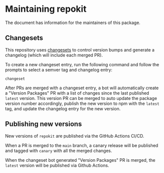 # Maintaining repokit

The document has information for the maintainers of this package.

## Changesets

This repository uses [changesets](https://github.com/changesets/changesets) to control version bumps and generate a
changelog (which will include each merged PR).

To create a new changeset entry, run the following command and follow the prompts to select a semver tag and changelog
entry:

```shell
changeset
```

After PRs are merged with a changeset entry, a bot will automatically create a "Version Packages" PR with a list of
changes since the last published `latest` version. This version PR can be merged to auto update the package version
number accordingly, publish the new version to npm with the `latest` tag, and update the changelog entry for the new
version.

## Publishing new versions

New versions of `repokit` are published via the GitHub Actions CI/CD.

When a PR is merged to the `main` branch, a canary release will be published and tagged with `canary` with all the
merged changes.

When the changeset bot generated "Version Packages" PR is merged, the `latest` version will be published via Github
Actions.
